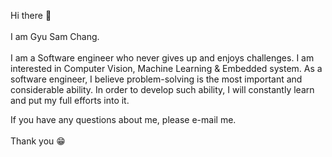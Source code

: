 Hi there 👋
<br/><br>
I am Gyu Sam Chang. 
<br/><br>
I am a Software engineer who never gives up and enjoys challenges. I am interested in Computer Vision, Machine Learning & Embedded system. As a software engineer, I believe problem-solving is the most important and considerable ability. In order to develop such ability, I will constantly learn and put my full efforts into it.

If you have any questions about me, please e-mail me.
<br/><br>
Thank you 😁

<!--
**jayden-dragon/jayden-dragon** is a ✨ _special_ ✨ repository because its `README.md` (this file) appears on your GitHub profile.

Here are some ideas to get you started:

- 🔭 I’m currently working on ...
- 🌱 I’m currently learning ...
- 👯 I’m looking to collaborate on ...
- 🤔 I’m looking for help with ...
- 💬 Ask me about ...
- 📫 How to reach me: ...
- 😄 Pronouns: ...
- ⚡ Fun fact: ...
-->
